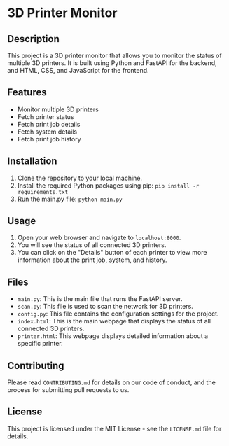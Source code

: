 # 3D Printer Monitor

## Description
This project is a 3D printer monitor that allows you to monitor the status of multiple 3D printers. It is built using Python and FastAPI for the backend, and HTML, CSS, and JavaScript for the frontend.

## Features
- Monitor multiple 3D printers
- Fetch printer status
- Fetch print job details
- Fetch system details
- Fetch print job history

## Installation
1. Clone the repository to your local machine.
2. Install the required Python packages using pip: `pip install -r requirements.txt`
3. Run the main.py file: `python main.py`

## Usage
1. Open your web browser and navigate to `localhost:8000`.
2. You will see the status of all connected 3D printers.
3. You can click on the "Details" button of each printer to view more information about the print job, system, and history.

## Files
- `main.py`: This is the main file that runs the FastAPI server.
- `scan.py`: This file is used to scan the network for 3D printers.
- `config.py`: This file contains the configuration settings for the project.
- `index.html`: This is the main webpage that displays the status of all connected 3D printers.
- `printer.html`: This webpage displays detailed information about a specific printer.

## Contributing
Please read `CONTRIBUTING.md` for details on our code of conduct, and the process for submitting pull requests to us.

## License
This project is licensed under the MIT License - see the `LICENSE.md` file for details.
